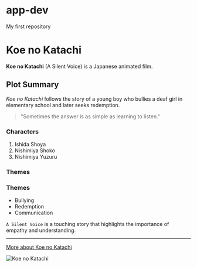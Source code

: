 # app-dev
My first repository
# Koe no Katachi
**Koe no Katachi** (A Silent Voice) is a Japanese animated film.

## Plot Summary
*Koe no Katachi* follows the story of a young boy who bullies a deaf girl in elementary school and later seeks redemption.

> "Sometimes the answer is as simple as learning to listen."

### Characters
1. Ishida Shoya
2. Nishimiya Shoko
3. Nishimiya Yuzuru

### Themes
### Themes
- Bullying
- Redemption
- Communication

`A Silent Voice` is a touching story that highlights the importance of empathy and understanding.

---

[More about Koe no Katachi](https://en.wikipedia.org/wiki/A_Silent_Voice_(film))

![Koe no Katachi](https://honeysanime.com/wp-content/uploads/2016/05/koe-no-katachi-teaser-2-500x704.jpg)

